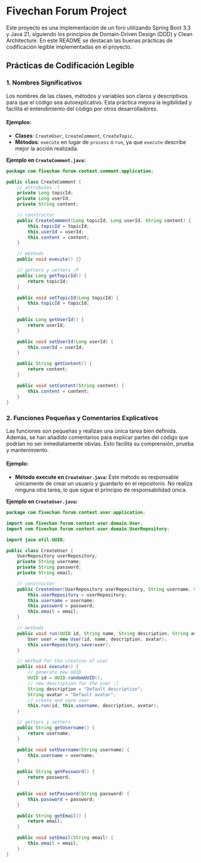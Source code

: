 # Fivechan Forum Project

Este proyecto es una implementación de un foro utilizando Spring 
Boot 3.3 y Java 21, siguiendo los principios de Domain-Driven Design (DDD) y 
Clean Architecture. En este README se destacan las buenas prácticas de codificación 
legible implementadas en el proyecto.

## Prácticas de Codificación Legible

### 1. Nombres Significativos

Los nombres de las clases, métodos y variables son claros y descriptivos 
para que el código sea autoexplicativo. Esta práctica mejora la 
legibilidad y facilita el entendimiento del código por otros 
desarrolladores.

#### Ejemplos:
- **Clases**: `CreateUser`, `CreateComment`, `CreateTopic`.
- **Métodos**: `execute` en lugar de `process` o `run`, ya que `execute` describe mejor la acción realizada.

**Ejemplo en `CreateComment.java`:**
```java
package com.fivechan.forum.context.comment.application;

public class CreateComment {
    // attributes :)
    private Long topicId;
    private Long userId;
    private String content;

    // constructor
    public CreateComment(Long topicId, Long userId, String content) {
        this.topicId = topicId;
        this.userId = userId;
        this.content = content;
    }

    // methods
    public void execute() {}

    // getters y setters :P
    public Long getTopicId() {
        return topicId;
    }

    public void setTopicId(Long topicId) {
        this.topicId = topicId;
    }

    public Long getUserId() {
        return userId;
    }

    public void setUserId(Long userId) {
        this.userId = userId;
    }

    public String getContent() {
        return content;
    }

    public void setContent(String content) {
        this.content = content;
    }
}
```

### 2. Funciones Pequeñas y Comentarios Explicativos

Las funciones son pequeñas y realizan una única tarea bien definida. Además, se han 
añadido comentarios para explicar partes del código que podrían no ser 
inmediatamente obvias. Esto facilita su comprensión, prueba y 
mantenimiento.
#### Ejemplo:
- **Método execute en `CreateUser.java`:** Este método es responsable únicamente de crear un usuario y 
guardarlo en el repositorio. No realiza ninguna otra tarea, lo que 
sigue el principio de responsabilidad única.

**Ejemplo en `CreateUser.java`:**
```java
package com.fivechan.forum.context.user.application;

import com.fivechan.forum.context.user.domain.User;
import com.fivechan.forum.context.user.domain.UserRepository;

import java.util.UUID;

public class CreateUser {
    UserRepository userRepository;
    private String username;
    private String password;
    private String email;

    // constructor
    public CreateUser(UserRepository userRepository, String username, String password, String email) {
        this.userRepository = userRepository;
        this.username = username;
        this.password = password;
        this.email = email;
    }

    // methods
    public void run(UUID id, String name, String description, String avatar) {
        User user = new User(id, name, description, avatar);
        this.userRepository.save(user);
    }

    // method for the creation of user
    public void execute() {
        // generate new UUID
        UUID id = UUID.randomUUID();
        // new description for the user :)
        String description = "Default description";
        String avatar = "Default avatar";
        // create and save user
        this.run(id, this.username, description, avatar);
    }

    // getters y setters
    public String getUsername() {
        return username;
    }

    public void setUsername(String username) {
        this.username = username;
    }

    public String getPassword() {
        return password;
    }

    public void setPassword(String password) {
        this.password = password;
    }

    public String getEmail() {
        return email;
    }

    public void setEmail(String email) {
        this.email = email;
    }
}
```